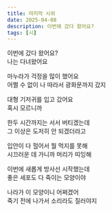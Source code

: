 ```yaml
---
title: 마지막 시위
date: 2025-04-08
description: 이번에 갔다 왔어요?
tags: [시]
---
```


이번에 갔다 왔어요?  
나는 다녀왔어요

마누라가 걱정을 많이 했어요  
어쩔 수 없이 나 따라서 광화문까지 갔지

대형 기저귀를 입고 갔어요  
혹시 모르니까

한두 시간까지는 서서 버티겠는데  
그 이상은 도저히 안 되겠더라고

입안이 다 헐어서 뭘 먹지를 못해  
시끄러운 데 가니까 머리가 띠잉해

이번에 새롭게 방사선 시작했는데  
좋은 세포도 다 죽이는 모양이야

나라가 이 모양이니 어쩌겠어  
죽기 전에 나가서 소리라도 질러야지
